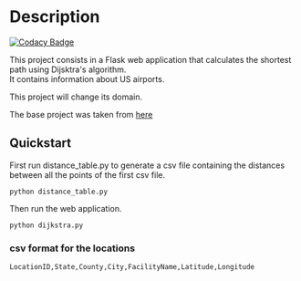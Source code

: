 # Description

[![Codacy Badge](https://api.codacy.com/project/badge/Grade/2de3509075bc46a7a1157f226041a18b)](https://app.codacy.com/app/AldoGatica123/dijkstra?utm_source=github.com&utm_medium=referral&utm_content=AldoGatica123/dijkstra&utm_campaign=Badge_Grade_Dashboard)

This project consists in a Flask web application that calculates the shortest path using Dijsktra's algorithm.  
It contains information about US airports.

This project will change its domain.

The base project was taken from [here](https://github.com/theonemule/python-lab)

## Quickstart
First run distance_table.py to generate a csv file containing the distances between all the points of the first csv file.
```commandline
python distance_table.py
```
Then run the web application.
```commandline
python dijkstra.py
```

### csv format for the locations
```csv
LocationID,State,County,City,FacilityName,Latitude,Longitude
```
